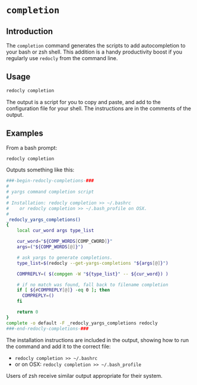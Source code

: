 # `completion`

## Introduction

The `completion` command generates the scripts to add autocompletion to your bash or zsh shell. This addition is a handy productivity boost if you regularly use `redocly` from the command line.

## Usage

```bash
redocly completion
```

The output is a script for you to copy and paste, and add to the configuration file for your shell. The instructions are in the comments of the output.

## Examples

From a bash prompt:

```bash
redocly completion
```

Outputs something like this:

```sh
###-begin-redocly-completions-###
#
# yargs command completion script
#
# Installation: redocly completion >> ~/.bashrc
#    or redocly completion >> ~/.bash_profile on OSX.
#
_redocly_yargs_completions()
{
    local cur_word args type_list

    cur_word="${COMP_WORDS[COMP_CWORD]}"
    args=("${COMP_WORDS[@]}")

    # ask yargs to generate completions.
    type_list=$(redocly --get-yargs-completions "${args[@]}")

    COMPREPLY=( $(compgen -W "${type_list}" -- ${cur_word}) )

    # if no match was found, fall back to filename completion
    if [ ${#COMPREPLY[@]} -eq 0 ]; then
      COMPREPLY=()
    fi

    return 0
}
complete -o default -F _redocly_yargs_completions redocly
###-end-redocly-completions-###
```

The installation instructions are included in the output, showing how to run the command and add it to the correct file:

- `redocly completion >> ~/.bashrc`
- or on OSX: `redocly completion >> ~/.bash_profile`

Users of zsh receive similar output appropriate for their system.
